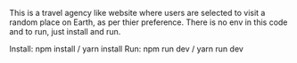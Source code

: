This is a travel agency like website where users are selected to visit a random place on Earth, as per thier preference. There is no env in this code and to run, just install and run.

Install: npm install / yarn install
Run: npm run dev / yarn run dev